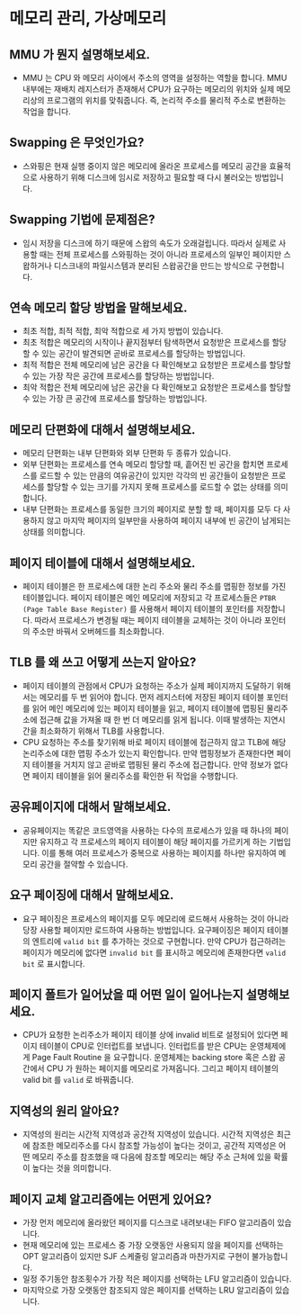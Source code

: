 # 메모리 관리, 가상메모리

## MMU 가 뭔지 설명해보세요.

- MMU 는 CPU 와 메모리 사이에서 주소의 영역을 설정하는 역할을 합니다. MMU 내부에는 재배치 레지스터가 존재해서 CPU가 요구하는 메모리의 위치와 실제 메모리상의 프로그램의 위치를 맞춰줍니다. 즉, 논리적 주소를 물리적 주소로 변환하는 작업을 합니다.

## Swapping 은 무엇인가요?

- 스와핑은 현재 실행 중이지 않은 메모리에 올라온 프로세스를 메모리 공간을 효율적으로 사용하기 위해 디스크에 임시로 저장하고 필요할 때 다시 불러오는 방법입니다.

## Swapping 기법에 문제점은?

- 임시 저장을 디스크에 하기 때문에 스왑의 속도가 오래걸립니다. 따라서 실제로 사용할 때는 전체 프로세스를 스와핑하는 것이 아니라 프로세스의 일부인 페이지만 스왑하거나 디스크내의 파일시스템과 분리된 스왑공간을 만드는 방식으로 구현합니다.

## 연속 메모리 할당 방법을 말해보세요.

- 최초 적합, 최적 적합, 최악 적합으로 세 가지 방법이 있습니다.
- 최초 적합은 메모리의 시작이나 끝지점부터 탐색하면서 요청받은 프로세스를 할당할 수 있는 공간이 발견되면 곧바로 프로세스를 할당하는 방법입니다.
- 최적 적합은 전체 메모리에 남은 공간을 다 확인해보고 요청받은 프로세스를 할당할 수 있는 가장 작은 공간에 프로세스를 할당하는 방법입니다.
- 최악 적합은 전체 메모리에 남은 공간을 다 확인해보고 요청받은 프로세스를 할당할 수 있는 가장 큰 공간에 프로세스를 할당하는 방법입니다.

## 메모리 단편화에 대해서 설명해보세요.

- 메모리 단편화는 내부 단편화와 외부 단편화 두 종류가 있습니다.
- 외부 단편화는 프로세스를 연속 메모리 할당할 때, 흩어진 빈 공간을 합치면 프로세스를 로드할 수 있는 만큼의 여유공간이 있지만 각각의 빈 공간들이 요청받은 프로세스를 할당할 수 있는 크기를 가지지 못해 프로세스를 로드할 수 없는 상태를 의미합니다. 
- 내부 단편화는 프로세스를 동일한 크기의 페이지로 분할 할 때, 페이지를 모두 다 사용하지 않고 마지막 페이지의 일부만을 사용하여 페이지 내부에 빈 공간이 남게되는 상태를 의미합니다. 

## 페이지 테이블에 대해서 설명해보세요.

- 페이지 테이블은 한 프로세스에 대한 논리 주소와 물리 주소를 맵핑한 정보를 가진 테이블입니다. 페이지 테이블은 메인 메모리에 저장되고 각 프로세스들은 `PTBR (Page Table Base Register)` 를 사용해서 페이지 테이블의 포인터를 저장합니다. 따라서 프로세스가 변경될 때는 페이지 테이블을 교체하는 것이 아니라 포인터의 주소만 바꿔서 오버헤드를 최소화합니다.

## TLB 를 왜 쓰고 어떻게 쓰는지 알아요?

- 페이지 테이블의 관점에서 CPU가 요청하는 주소가 실제 페이지까지 도달하기 위해서는 메모리를 두 번 읽어야 합니다. 먼저 레지스터에 저장된 페이지 테이블 포인터를 읽어 메인 메모리에 있는 페이지 테이블을 읽고, 페이지 테이블에 맵핑된 물리주소에 접근해 값을 가져올 때 한 번 더 메모리를 읽게 됩니다. 이때 발생하는 지연시간을 최소화하기 위해서 TLB를 사용합니다. 
- CPU 요청하는 주소를 찾기위해 바로 페이지 테이블에 접근하지 않고 TLB에 해당 논리주소에 대한 맵핑 주소가 있는지 확인합니다. 만약 맵핑정보가 존재한다면 페이지 테이블을 거치지 않고 곧바로 맵핑된 물리 주소에 접근합니다. 만약 정보가 없다면 페이지 테이블을 읽어 물리주소를 확인한 뒤 작업을 수행합니다.

## 공유페이지에 대해서 말해보세요.

- 공유페이지는 똑같은 코드영역을 사용하는 다수의 프로세스가 있을 때 하나의 페이지만 유지하고 각 프로세스의 페이지 테이블이 해당 페이지를 가르키게 하는 기법입니다. 이를 통해 여러 프로세스가 중복으로 사용하는 페이지를 하나만 유지하여 메모리 공간을 절약할 수 있습니다. 

## 요구 페이징에 대해서 말해보세요.

- 요구 페이징은 프로세스의 페이지를 모두 메모리에 로드해서 사용하는 것이 아니라 당장 사용할 페이지만 로드하여 사용하는 방법입니다. 요구페이징은 페이지 테이블의 엔트리에 `valid bit` 를 추가하는 것으로 구현합니다. 만약 CPU가 접근하려는 페이지가 메모리에 없다면 `invalid bit` 를 표시하고 메모리에 존재한다면 `valid bit` 로 표시합니다.

## 페이지 폴트가 일어났을 때 어떤 일이 일어나는지 설명해보세요.

- CPU가 요청한 논리주소가 페이지 테이블 상에 invalid 비트로 설정되어 있다면 페이지 테이블이 CPU로 인터럽트를 보냅니다. 인터럽트를 받은 CPU는 운영체제에게 Page Fault Routine 을 요구합니다. 운영체제는 backing store 혹은 스왑 공간에서 CPU 가 원하는 페이지를 메모리로 가져옵니다. 그리고 페이지 테이블의 valid bit 를 `valid` 로 바꿔줍니다.

## 지역성의 원리 알아요?

- 지역성의 원리는 시간적 지역성과 공간적 지역성이 있습니다. 시간적 지역성은 최근에 참조한 메모리주소를 다시 참조할 가능성이 높다는 것이고, 공간적 지역성은 어떤 메모리 주소를 참조했을 때 다음에 참조할 메모리는 해당 주소 근처에 있을 확률이 높다는 것을 의미합니다.

## 페이지 교체 알고리즘에는 어떤게 있어요?

- 가장 먼저 메모리에 올라왔던 페이지를 디스크로 내려보내는 FIFO 알고리즘이 있습니다.
- 현재 메모리에 있는 프로세스 중 가장 오랫동안 사용되지 않을 페이지를 선택하는 OPT 알고리즘이 있지만 SJF 스케줄링 알고리즘과 마찬가지로 구현이 불가능합니다.
- 일정 주기동안 참조횟수가 가장 적은 페이지를 선택하는 LFU 알고리즘이 있습니다.
- 마지막으로 가장 오랫동안 참조되지 않은 페이지를 선택하는 LRU 알고리즘이 있습니다.
